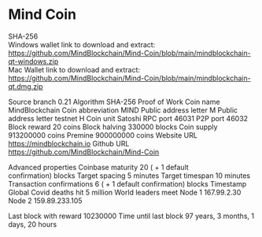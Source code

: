 # Mind Coin
SHA-256
<br>
Windows wallet link  to download and extract: https://github.com/MindBlockchain/Mind-Coin/blob/main/mindblockchain-qt-windows.zip 
<br>
Mac Wallet link to download and extract: https://github.com/MindBlockchain/Mind-Coin/blob/main/mindblockchain-qt.dmg.zip
 


Source branch	0.21
Algorithm	SHA-256 Proof of Work
Coin name	MindBlockchain
Coin abbreviation	MIND
Public address letter	M
Public address letter testnet	H
Coin unit	Satoshi
RPC port	46031
P2P port	46032
Block reward	20 coins
Block halving	330000 blocks
Coin supply	913200000 coins
Premine	900000000 coins
Website URL	https://mindblockchain.io
Github URL	https://github.com/MindBlockchain/Mind-Coin

Advanced properties
Coinbase maturity	20 ( + 1 default confirmation) blocks
Target spacing	5 minutes
Target timespan	10 minutes
Transaction confirmations	6 ( + 1 default confirmation) blocks
Timestamp	Global Covid deaths hit 5 million World leaders meet
Node 1	167.99.2.30
Node 2	159.89.233.105
	
Last block with reward	10230000
Time until last block	97 years, 3 months, 1 days, 20 hours
